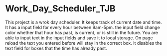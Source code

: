 # Work_Day_Scheduler_TJB

This project is a wrok day scheduler.  It keeps track of current date and time.  It has a input field for every hour between 9am-5pm.
the input field change color whether that hour has past, is current, or is still in the future.  You are able to input text in the input
fields and save it to local storage.  On page reload the text you entered before will stay in the correct box.  It disables the text field
for boxes that the time has already past.
